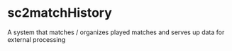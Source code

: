 # sc2matchHistory
A system that matches / organizes played matches and serves up data for external processing
